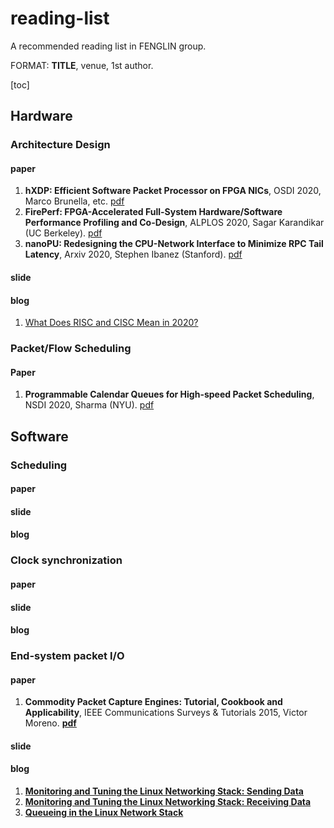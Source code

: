 # reading-list
A recommended reading list in FENGLIN group.

FORMAT: **TITLE**, venue, 1st author.

[toc]

## Hardware

### Architecture Design

#### paper

1. **hXDP: Efficient Software Packet Processor on FPGA NICs**, OSDI 2020, Marco Brunella, etc. [pdf](https://www.usenix.org/system/files/osdi20-brunella.pdf)
2. **FirePerf: FPGA-Accelerated Full-System Hardware/Software Performance Profiling and Co-Design**, ALPLOS 2020, Sagar Karandikar (UC Berkeley). [pdf](https://people.eecs.berkeley.edu/~alonamid/papers/asplos2020-fireperf.pdf)
3. **nanoPU: Redesigning the CPU-Network Interface to Minimize RPC Tail Latency**, Arxiv 2020, Stephen Ibanez (Stanford). [pdf](https://arxiv.org/pdf/2010.12114.pdf)

#### slide

#### blog

1. [What Does RISC and CISC Mean in 2020?](https://medium.com/swlh/what-does-risc-and-cisc-mean-in-2020-7b4d42c9a9de)

### Packet/Flow Scheduling

#### Paper

1. **Programmable Calendar Queues for High-speed Packet Scheduling**, NSDI 2020, Sharma (NYU). [pdf](https://cs.nyu.edu/~anirudh/calendar_queues.pdf) 

## Software
### Scheduling
#### paper
#### slide
#### blog
### Clock synchronization
#### paper
#### slide
#### blog
### End-system packet I/O
#### paper
1. **Commodity Packet Capture Engines: Tutorial, Cookbook and Applicability**, IEEE Communications Surveys & Tutorials 2015, Victor Moreno. [**pdf**](https://ieeexplore.ieee.org/document/7101227)
#### slide
#### blog
1. [**Monitoring and Tuning the Linux Networking Stack: Sending Data**](https://blog.packagecloud.io/eng/2017/02/06/monitoring-tuning-linux-networking-stack-sending-data/)
2. [**Monitoring and Tuning the Linux Networking Stack: Receiving Data**](https://blog.packagecloud.io/eng/2016/06/22/monitoring-tuning-linux-networking-stack-receiving-data/)
3. [**Queueing in the Linux Network Stack**](https://www.coverfire.com/articles/queueing-in-the-linux-network-stack/)
